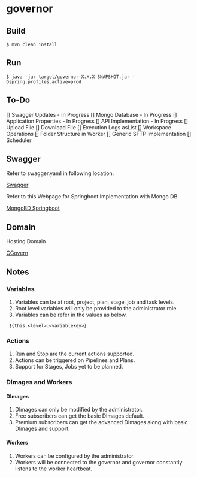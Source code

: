 # governor



## Build

```
$ mvn clean install
```

## Run

```
$ java -jar target/governor-X.X.X-SNAPSHOT.jar -Dspring.profiles.active=prod
```

## To-Do

[] Swagger Updates - In Progress
[] Mongo Database - In Progress
[] Application Properties - In Progress
[] API Implementation - In Progress
[] Upload File
[] Download File
[] Execution Logs asList
[] Workspace Operations
[] Folder Structure in Worker
[] Generic SFTP Implementation
[] Scheduler


## Swagger

Refer to swagger.yaml in following location.

[Swagger](https://github.com/ravivamsi/governor/blob/master/swagger.yaml)

Refer to this Webpage for Springboot Implementation with Mongo DB

[MongoBD Springboot](https://www.journaldev.com/18156/spring-boot-mongodb)


## Domain

Hosting Domain

[CGovern](www.cgovern.com)

## Notes

### Variables
1. Variables can be at root, project, plan, stage, job and task levels.
2. Root level variables will only be provided to the administrator role.
3. Variables can be refer in the values as below.

```
 ${this.<level>.<variablekey>}
```


### Actions
1. Run and Stop are the current actions supported.
2. Actions can be triggered on Pipelines and Plans.
3. Support for Stages, Jobs yet to be planned.


### DImages and Workers

#### DImages
1. DImages can only be modified by the administrator.
2. Free subscribers can get the basic DImages default.
3. Premium subscribers can get the advanced DImages along with basic DImages and support.

#### Workers
1. Workers can be configured by the administrator.
2. Workers will be connected to the governor and governor constantly listens to the worker heartbeat.
